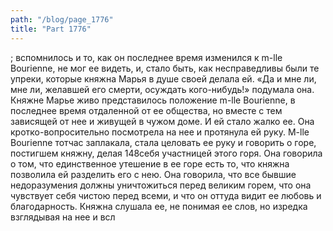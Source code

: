 ```yaml
---
path: "/blog/page_1776"
title: "Part 1776"
---
```


; вспомнилось и то, как он последнее время изменился к m-lle Bourienne, не мог ее видеть, и, стало быть, как несправедливы были те упреки, которые княжна Марья в душе своей делала ей. «Да и мне ли, мне ли, желавшей его смерти, осуждать кого-нибудь!» подумала она.
Княжне Марье живо представилось положение m-lle Bourienne, в последнее время отдаленной от ее общества, но вместе с тем зависящей от нее и живущей в чужом доме. И ей стало жалко ее. Она кротко-вопросительно посмотрела на нее и протянула ей руку. M-lle Bourienne тотчас заплакала, стала целовать ее руку и говорить о горе, постигшем княжну, делая 148себя участницей этого горя. Она говорила о том, что единственное утешение в ее горе есть то, что княжна позволила ей разделить его с нею. Она говорила, что все бывшие недоразумения должны уничтожиться перед великим горем, что она чувствует себя чистою перед всеми, и что он оттуда видит ее любовь и благодарность. Княжна слушала ее, не понимая ее слов, но изредка взглядывая на нее и всл

